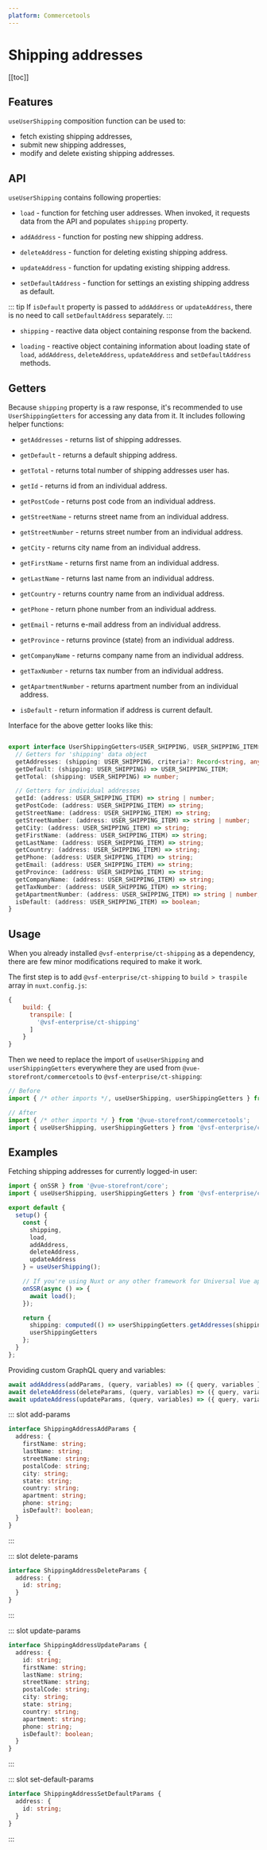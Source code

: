 ```yaml
---
platform: Commercetools
---
```


# Shipping addresses

[[toc]]

## Features

`useUserShipping` composition function can be used to:

* fetch existing shipping addresses,
* submit new shipping addresses,
* modify and delete existing shipping addresses.

## API

`useUserShipping` contains following properties:

- `load` - function for fetching user addresses. When invoked, it requests data from the API and populates `shipping` property.

- `addAddress` - function for posting new shipping address.

<Content slot-key="add-params" />

- `deleteAddress` - function for deleting existing shipping address.

<Content slot-key="delete-params" />

- `updateAddress` - function for updating existing shipping address.

<Content slot-key="update-params" />

- `setDefaultAddress` - function for settings an existing shipping address as default.

::: tip
If `isDefault` property is passed to `addAddress` or `updateAddress`, there is no need to call `setDefaultAddress` separately.
:::

<Content slot-key="set-default-params" />

- `shipping` - reactive data object containing response from the backend.

- `loading` - reactive object containing information about loading state of `load`, `addAddress`, `deleteAddress`, `updateAddress` and `setDefaultAddress` methods.

## Getters

Because `shipping` property is a raw response, it's recommended to use `UserShippingGetters` for accessing any data from it. It includes following helper functions:

- `getAddresses` - returns list of shipping addresses.

- `getDefault` - returns a default shipping address.

- `getTotal` - returns total number of shipping addresses user has.

- `getId` - returns id from an individual address.

- `getPostCode` - returns post code from an individual address.

- `getStreetName` - returns street name from an individual address.

- `getStreetNumber` - returns street number from an individual address.

- `getCity` - returns city name from an individual address.

- `getFirstName` - returns first name from an individual address.

- `getLastName` - returns last name from an individual address.

- `getCountry` - returns country name from an individual address.

- `getPhone` - return phone number from an individual address.

- `getEmail` - returns e-mail address from an individual address.

- `getProvince` - returns province (state) from an individual address.

- `getCompanyName` - returns company name from an individual address.

- `getTaxNumber` - returns tax number from an individual address.

- `getApartmentNumber` - returns apartment number from an individual address.

- `isDefault` - return information if address is current default.

Interface for the above getter looks like this:

```typescript

export interface UserShippingGetters<USER_SHIPPING, USER_SHIPPING_ITEM> {
  // Getters for 'shipping' data object
  getAddresses: (shipping: USER_SHIPPING, criteria?: Record<string, any>) => USER_SHIPPING_ITEM[];
  getDefault: (shipping: USER_SHIPPING) => USER_SHIPPING_ITEM;
  getTotal: (shipping: USER_SHIPPING) => number;

  // Getters for individual addresses
  getId: (address: USER_SHIPPING_ITEM) => string | number;
  getPostCode: (address: USER_SHIPPING_ITEM) => string;
  getStreetName: (address: USER_SHIPPING_ITEM) => string;
  getStreetNumber: (address: USER_SHIPPING_ITEM) => string | number;
  getCity: (address: USER_SHIPPING_ITEM) => string;
  getFirstName: (address: USER_SHIPPING_ITEM) => string;
  getLastName: (address: USER_SHIPPING_ITEM) => string;
  getCountry: (address: USER_SHIPPING_ITEM) => string;
  getPhone: (address: USER_SHIPPING_ITEM) => string;
  getEmail: (address: USER_SHIPPING_ITEM) => string;
  getProvince: (address: USER_SHIPPING_ITEM) => string;
  getCompanyName: (address: USER_SHIPPING_ITEM) => string;
  getTaxNumber: (address: USER_SHIPPING_ITEM) => string;
  getApartmentNumber: (address: USER_SHIPPING_ITEM) => string | number;
  isDefault: (address: USER_SHIPPING_ITEM) => boolean;
}
```

## Usage

When you already installed `@vsf-enterprise/ct-shipping` as a dependency, there are few minor modifications required to make it work.

The first step is to add `@vsf-enterprise/ct-shipping` to `build > traspile` array in `nuxt.config.js`:

```javascript
{
    build: {
      transpile: [
        '@vsf-enterprise/ct-shipping'
      ]
    }
}
```

Then we need to replace the import of `useUserShipping` and `userShippingGetters` everywhere they are used from `@vue-storefront/commercetools` to `@vsf-enterprise/ct-shipping`:

```javascript
// Before
import { /* other imports */, useUserShipping, userShippingGetters } from '@vue-storefront/commercetools';

// After
import { /* other imports */ } from '@vue-storefront/commercetools';
import { useUserShipping, userShippingGetters } from '@vsf-enterprise/ct-shipping';
```

## Examples

Fetching shipping addresses for currently logged-in user:

```typescript
import { onSSR } from '@vue-storefront/core';
import { useUserShipping, userShippingGetters } from '@vsf-enterprise/ct-shipping';

export default {
  setup() {
    const {
      shipping,
      load,
      addAddress,
      deleteAddress,
      updateAddress
    } = useUserShipping();

    // If you're using Nuxt or any other framework for Universal Vue apps
    onSSR(async () => {
      await load();
    });

    return {
      shipping: computed(() => userShippingGetters.getAddresses(shipping.value)),
      userShippingGetters
    };
  }
};
```

Providing custom GraphQL query and variables:

```typescript
await addAddress(addParams, (query, variables) => ({ query, variables }));
await deleteAddress(deleteParams, (query, variables) => ({ query, variables }));
await updateAddress(updateParams, (query, variables) => ({ query, variables }));
```

<!---------------------------------------------------- SLOTS ---------------------------------------------------->

<!---------------------- SLOT: add-params ---------------------->
::: slot add-params

```typescript
interface ShippingAddressAddParams {
  address: {
    firstName: string;
    lastName: string;
    streetName: string;
    postalCode: string;
    city: string;
    state: string;
    country: string;
    apartment: string;
    phone: string;
    isDefault?: boolean;
  }
}
```

:::

<!---------------------- SLOT: delete-params ---------------------->
::: slot delete-params

```typescript
interface ShippingAddressDeleteParams {
  address: {
    id: string;
  }
}
```

:::

<!---------------------- SLOT: update-params ---------------------->
::: slot update-params

```typescript
interface ShippingAddressUpdateParams {
  address: {
    id: string;
    firstName: string;
    lastName: string;
    streetName: string;
    postalCode: string;
    city: string;
    state: string;
    country: string;
    apartment: string;
    phone: string;
    isDefault?: boolean;
  }
}
```

:::

<!---------------------- SLOT: set-default-params ---------------------->
::: slot set-default-params

```typescript
interface ShippingAddressSetDefaultParams {
  address: {
    id: string;
  }
}
```

:::
